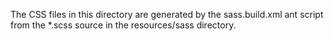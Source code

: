 The CSS files in this directory are generated by the sass.build.xml ant script
from the *.scss source in the resources/sass directory.